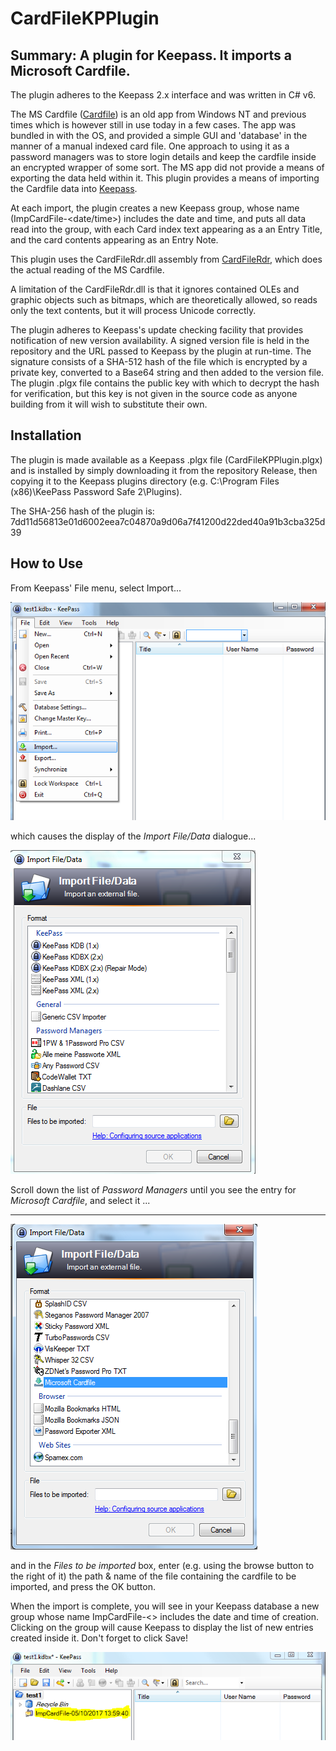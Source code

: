 # CardFileKPPlugin
##
## Summary: A plugin for Keepass.  It imports a Microsoft Cardfile.

The plugin adheres to the Keepass 2.x interface and was written in C# v6.

The MS Cardfile ([Cardfile](http://wikivisually.com/wiki/Cardfile)) is an old app from Windows NT and previous times which is however still in use today in a few cases.  The app was bundled in with the OS, and provided a simple GUI and 'database' in the manner of a manual indexed card file.  One approach to using it as a password managers was to store login details and keep the cardfile inside an encrypted wrapper of some sort.  The MS app did not provide a means of exporting the data held within it.  This plugin provides a means of importing the Cardfile data into [Keepass](https://keepass.info/).

At each import, the plugin creates a new Keepass group, whose name (ImpCardFile-<date/time>) includes the date and time, and puts all data read into the group, with each Card index text appearing as a an Entry Title, and the card contents appearing as an Entry Note.

This plugin uses the CardFileRdr.dll assembly from [CardFileRdr](http://github.com/antboy/CardFileRdr), which does the actual reading of the MS Cardfile.

A limitation of the CardFileRdr.dll is that it ignores contained OLEs and graphic objects such as bitmaps, which are theoretically allowed, so reads only the text contents, but it will process Unicode correctly.

The plugin adheres to Keepass's update checking facility that provides notification of new version availability.  A signed version file is held in the repository and the URL passed to Keepass by the plugin at run-time.  The signature consists of a SHA-512 hash of the file which is encrypted by a private key, converted to a Base64 string and then added to the version file.  The plugin .plgx file contains the public key with which to decrypt the hash for verification, but this key is not given in the source code as anyone building from it will wish to substitute their own.

## Installation
The plugin is made available as a Keepass .plgx file (CardFileKPPlugin.plgx) and is installed by simply downloading it from the repository Release, then copying it to the Keepass plugins directory (e.g. C:\Program Files (x86)\KeePass Password Safe 2\Plugins).

The SHA-256 hash of the plugin is:
7dd11d56813e01d6002eea7c04870a9d06a7f41200d22ded40a91b3cba325d39



##
## How to Use
From Keepass' File menu, select Import...

![Image of selection of Import menu item](doc/imp-sc.png)

which causes the display of the *Import File/Data* dialogue...

![Image of Import dialogue](doc/impmgr.png)

Scroll down the list of *Password Managers* until you see the entry for *Microsoft Cardfile*, and select it ...

----------

![Image of Import dialogue](doc/impcrd.png)

and in the *Files to be imported* box, enter (e.g. using the browse button to the right of it) the path & name of the file containing the cardfile to be imported, and press the OK button.

When the import is complete, you will see in your Keepass database a new group whose name ImpCardFile-<> includes the date and time of creation.  Clicking on the group will cause Keepass to display the list of new entries created inside it.  Don't forget to click Save!

![Image of Import dialogue](doc/impgrp.png)

